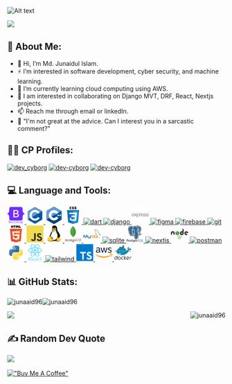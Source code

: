 ![Alt text](https://media.licdn.com/dms/image/D4D16AQFyNJQzgD_WRg/profile-displaybackgroundimage-shrink_350_1400/0/1703944732667?e=1720051200&v=beta&t=9qhKgatIRyuInkYa5v4GyjbIeM14kaSCeLyaga8C5t0)

[![](https://visitcount.itsvg.in/api?id=junaaid96&icon=1&color=12)](https://visitcount.itsvg.in)

## 💫 About Me:
- 👋 Hi, I’m Md. Junaidul Islam.
- ⚡ I’m interested in software development, cyber security, and machine learning.
- 🌱 I’m currently learning cloud computing using AWS.
- 🚀 I am interested in collaborating on Django MVT, DRF, React, Nextjs projects.
- 📫 Reach me through email or linkedIn.
- 👀 "I'm not great at the advice. Can I interest you in a sarcastic comment?"


## 👩‍💻 CP Profiles:
<p align="left">
<a href="https://www.hackerrank.com/dev_cyborg" target="blank"><img align="center" src="https://raw.githubusercontent.com/rahuldkjain/github-profile-readme-generator/master/src/images/icons/Social/hackerrank.svg" alt="dev_cyborg" height="30" width="40" /></a>
<a href="https://codeforces.com/profile/dev-cyborg" target="blank"><img align="center" src="https://raw.githubusercontent.com/rahuldkjain/github-profile-readme-generator/master/src/images/icons/Social/codeforces.svg" alt="dev-cyborg" height="30" width="40" /></a>
<a href="https://www.leetcode.com/dev-cyborg" target="blank"><img align="center" src="https://raw.githubusercontent.com/rahuldkjain/github-profile-readme-generator/master/src/images/icons/Social/leet-code.svg" alt="dev-cyborg" height="30" width="40" /></a>
</p>


## 💻 Language and Tools:
<p align="left"> <a href="https://getbootstrap.com" target="_blank" rel="noreferrer"> <img src="https://raw.githubusercontent.com/devicons/devicon/master/icons/bootstrap/bootstrap-plain-wordmark.svg" alt="bootstrap" width="40" height="40"/> </a> <a href="https://www.cprogramming.com/" target="_blank" rel="noreferrer"> <img src="https://raw.githubusercontent.com/devicons/devicon/master/icons/c/c-original.svg" alt="c" width="40" height="40"/> </a> <a href="https://www.w3schools.com/cpp/" target="_blank" rel="noreferrer"> <img src="https://raw.githubusercontent.com/devicons/devicon/master/icons/cplusplus/cplusplus-original.svg" alt="cplusplus" width="40" height="40"/> </a> <a href="https://www.w3schools.com/css/" target="_blank" rel="noreferrer"> <img src="https://raw.githubusercontent.com/devicons/devicon/master/icons/css3/css3-original-wordmark.svg" alt="css3" width="40" height="40"/> </a> <a href="https://dart.dev" target="_blank" rel="noreferrer"> <img src="https://www.vectorlogo.zone/logos/dartlang/dartlang-icon.svg" alt="dart" width="40" height="40"/> </a> <a href="https://www.djangoproject.com/" target="_blank" rel="noreferrer"> <img src="https://cdn.worldvectorlogo.com/logos/django.svg" alt="django" width="40" height="40"/> </a> <a href="https://expressjs.com" target="_blank" rel="noreferrer"> <img src="https://raw.githubusercontent.com/devicons/devicon/master/icons/express/express-original-wordmark.svg" alt="express" width="40" height="40"/> </a> <a href="https://www.figma.com/" target="_blank" rel="noreferrer"> <img src="https://www.vectorlogo.zone/logos/figma/figma-icon.svg" alt="figma" width="40" height="40"/> </a> <a href="https://firebase.google.com/" target="_blank" rel="noreferrer"> <img src="https://www.vectorlogo.zone/logos/firebase/firebase-icon.svg" alt="firebase" width="40" height="40"/> </a> <a href="https://git-scm.com/" target="_blank" rel="noreferrer"> <img src="https://www.vectorlogo.zone/logos/git-scm/git-scm-icon.svg" alt="git" width="40" height="40"/> </a> <a href="https://www.w3.org/html/" target="_blank" rel="noreferrer"> <img src="https://raw.githubusercontent.com/devicons/devicon/master/icons/html5/html5-original-wordmark.svg" alt="html5" width="40" height="40"/> </a> <a href="https://developer.mozilla.org/en-US/docs/Web/JavaScript" target="_blank" rel="noreferrer"> <img src="https://raw.githubusercontent.com/devicons/devicon/master/icons/javascript/javascript-original.svg" alt="javascript" width="40" height="40"/> </a> <a href="https://www.linux.org/" target="_blank" rel="noreferrer"> <img src="https://raw.githubusercontent.com/devicons/devicon/master/icons/linux/linux-original.svg" alt="linux" width="40" height="40"/> </a> <a href="https://www.mongodb.com/" target="_blank" rel="noreferrer"> <img src="https://raw.githubusercontent.com/devicons/devicon/master/icons/mongodb/mongodb-original-wordmark.svg" alt="mongodb" width="40" height="40"/> </a> <a href="https://www.mysql.com/" target="_blank" rel="noreferrer"> <img src="https://raw.githubusercontent.com/devicons/devicon/master/icons/mysql/mysql-original-wordmark.svg" alt="mysql" width="40" height="40"/> </a> <a href="https://www.sqlite.org/" target="_blank" rel="noreferrer"> <img src="https://www.vectorlogo.zone/logos/sqlite/sqlite-icon.svg" alt="sqlite" width="40" height="40"/> </a> <a href="https://www.postgresql.org" target="_blank" rel="noreferrer"> <img src="https://raw.githubusercontent.com/devicons/devicon/master/icons/postgresql/postgresql-original-wordmark.svg" alt="postgresql" width="40" height="40"/> </a> <a href="https://nextjs.org/" target="_blank" rel="noreferrer"> <img src="https://cdn.worldvectorlogo.com/logos/nextjs-2.svg" alt="nextjs" width="40" height="40"/> </a> <a href="https://nodejs.org" target="_blank" rel="noreferrer"> <img src="https://raw.githubusercontent.com/devicons/devicon/master/icons/nodejs/nodejs-original-wordmark.svg" alt="nodejs" width="40" height="40"/> </a> <a href="https://postman.com" target="_blank" rel="noreferrer"> <img src="https://www.vectorlogo.zone/logos/getpostman/getpostman-icon.svg" alt="postman" width="40" height="40"/> </a> <a href="https://www.python.org" target="_blank" rel="noreferrer"> <img src="https://raw.githubusercontent.com/devicons/devicon/master/icons/python/python-original.svg" alt="python" width="40" height="40"/> </a> <a href="https://reactjs.org/" target="_blank" rel="noreferrer"> <img src="https://raw.githubusercontent.com/devicons/devicon/master/icons/react/react-original-wordmark.svg" alt="react" width="40" height="40"/> </a> <a href="https://tailwindcss.com/" target="_blank" rel="noreferrer"> <img src="https://www.vectorlogo.zone/logos/tailwindcss/tailwindcss-icon.svg" alt="tailwind" width="40" height="40"/> </a> <a href="https://www.typescriptlang.org/" target="_blank" rel="noreferrer"> <img src="https://raw.githubusercontent.com/devicons/devicon/master/icons/typescript/typescript-original.svg" alt="typescript" width="40" height="40"/> </a> <a href="https://aws.amazon.com" target="_blank" rel="noreferrer"> <img src="https://raw.githubusercontent.com/devicons/devicon/master/icons/amazonwebservices/amazonwebservices-original-wordmark.svg" alt="aws" width="40" height="40"/> </a> <a href="https://www.docker.com/" target="_blank" rel="noreferrer"> <img src="https://raw.githubusercontent.com/devicons/devicon/master/icons/docker/docker-original-wordmark.svg" alt="docker" width="40" height="40"/> </a> </p>


## 📊 GitHub Stats:

<p><img align="left" src="https://github-readme-stats.vercel.app/api?username=junaaid96&show_icons=true&locale=en&theme=transparent&hide_border=true" alt="junaaid96" /></p>

<p><img align="" src="https://github-readme-stats.vercel.app/api/top-langs?username=junaaid96&show_icons=true&locale=en&layout=compact&theme=transparent&hide_border=true" alt="junaaid96" /></p>

<p><img align="right" src="https://github-readme-streak-stats.herokuapp.com/?user=junaaid96&theme=transparent&hide_border=true" alt="junaaid96" /></p>

<!---## 🏆 GitHub Trophies
<a href="https://github.com/ryo-ma/github-profile-trophy"><img src="https://github-profile-trophy.vercel.app/?username=junaaid96&no-bg=true&no-frame=true&margin-w=4" alt="junaaid96" /></a>--->

<!---### 🔝 Top Contributed Repo--->
![](https://github-contributor-stats.vercel.app/api?username=junaaid96&limit=5&theme=transparent&hide_border=true&combine_all_yearly_contributions=true)


## ✍️ Random Dev Quote
![](https://quotes-github-readme.vercel.app/api?type=horizontal&theme=transparent)

<!---## 💰 Support
[![PayPal](https://img.shields.io/badge/PayPal-00457C?style=for-the-badge&logo=paypal&logoColor=white)](https://paypal.me/junaideath)--->

[!["Buy Me A Coffee"](https://www.buymeacoffee.com/assets/img/custom_images/orange_img.png)](https://paypal.me/junaideath)
